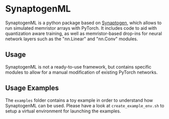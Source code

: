 # SynaptogenML

SynaptogenML is a python package based on [Synaptogen](https://github.com/thennen/Synaptogen), which allows to run simulated memristor arrays with PyTorch. It includes code to aid with quantization aware training, as well as memristor-based drop-ins for neural network layers such as the "nn.Linear" and "nn.Conv" modules.

## Usage

SynaptogenML is not a ready-to-use framework, but contains specific modules to allow for a manual modification of existing PyTorch networks. 

## Usage Examples

The `examples` folder contains a toy example in order to understand how SynaptogenML can be used. Please have a look at `create_example_env.sh` to setup a virtual environment for launching the examples.
